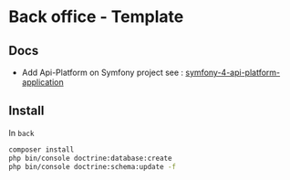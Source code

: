 # Back office - Template 

## Docs

 - Add Api-Platform on Symfony project see : [symfony-4-api-platform-application](https://www.nielsvandermolen.com/symfony-4-api-platform-application/)

## Install

In `back`

```bash 
composer install
php bin/console doctrine:database:create
php bin/console doctrine:schema:update -f
```
